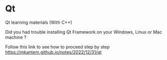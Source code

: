 # Qt
Qt learning materials (With C++)

Did you had trouble installing Qt Framework on your Windows, Linux or Mac machine ?

Follow this link to see how to proceed step by step https://mkantem.github.io/notes/2022/12/31/qt 
